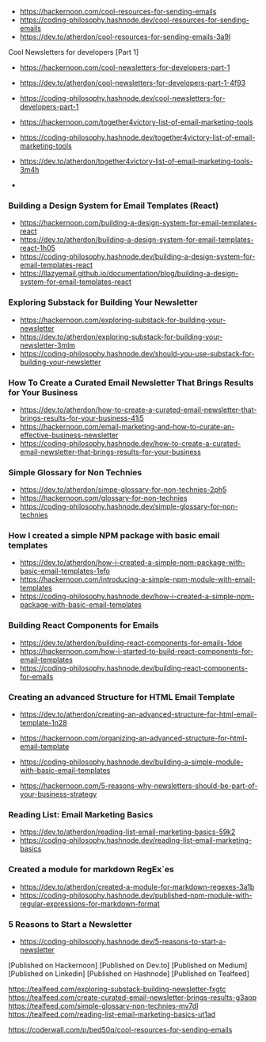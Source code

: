 


- https://hackernoon.com/cool-resources-for-sending-emails
- https://coding-philosophy.hashnode.dev/cool-resources-for-sending-emails
- https://dev.to/atherdon/cool-resources-for-sending-emails-3a9l

Cool Newsletters for developers [Part 1]
- https://hackernoon.com/cool-newsletters-for-developers-part-1
- https://dev.to/atherdon/cool-newsletters-for-developers-part-1-4f93
- https://coding-philosophy.hashnode.dev/cool-newsletters-for-developers-part-1


- https://hackernoon.com/together4victory-list-of-email-marketing-tools
- https://coding-philosophy.hashnode.dev/together4victory-list-of-email-marketing-tools
- https://dev.to/atherdon/together4victory-list-of-email-marketing-tools-3m4h
- 

### Building a Design System for Email Templates (React)
- https://hackernoon.com/building-a-design-system-for-email-templates-react
- https://dev.to/atherdon/building-a-design-system-for-email-templates-react-1h05
- https://coding-philosophy.hashnode.dev/building-a-design-system-for-email-templates-react
- https://llazyemail.github.io/documentation/blog/building-a-design-system-for-email-templates-react

### Exploring Substack for Building Your Newsletter
- https://hackernoon.com/exploring-substack-for-building-your-newsletter
- https://dev.to/atherdon/exploring-substack-for-building-your-newsletter-3mlm
- https://coding-philosophy.hashnode.dev/should-you-use-substack-for-building-your-newsletter

### How To Create a Curated Email Newsletter That Brings Results for Your Business
- https://dev.to/atherdon/how-to-create-a-curated-email-newsletter-that-brings-results-for-your-business-41i5
- https://hackernoon.com/email-marketing-and-how-to-curate-an-effective-business-newsletter
- https://coding-philosophy.hashnode.dev/how-to-create-a-curated-email-newsletter-that-brings-results-for-your-business


### Simple Glossary for Non Technies
- https://dev.to/atherdon/simpe-glossary-for-non-technies-2ph5
- https://hackernoon.com/glossary-for-non-technies
- https://coding-philosophy.hashnode.dev/simple-glossary-for-non-technies

### How I created a simple NPM package with basic email templates
- https://dev.to/atherdon/how-i-created-a-simple-npm-package-with-basic-email-templates-1efo
- https://hackernoon.com/introducing-a-simple-npm-module-with-email-templates
- https://coding-philosophy.hashnode.dev/how-i-created-a-simple-npm-package-with-basic-email-templates

### Building React Components for Emails
- https://dev.to/atherdon/building-react-components-for-emails-1doe
- https://hackernoon.com/how-i-started-to-build-react-components-for-email-templates
- https://coding-philosophy.hashnode.dev/building-react-components-for-emails


### Creating an advanced Structure for HTML Email Template
- https://dev.to/atherdon/creating-an-advanced-structure-for-html-email-template-1n28
- https://hackernoon.com/organizing-an-advanced-structure-for-html-email-template
- https://coding-philosophy.hashnode.dev/building-a-simple-module-with-basic-email-templates


- https://hackernoon.com/5-reasons-why-newsletters-should-be-part-of-your-business-strategy


### Reading List: Email Marketing Basics
- https://dev.to/atherdon/reading-list-email-marketing-basics-59k2
- https://coding-philosophy.hashnode.dev/reading-list-email-marketing-basics

### Created a module for markdown RegEx`es
- https://dev.to/atherdon/created-a-module-for-markdown-regexes-3a1b
- https://coding-philosophy.hashnode.dev/published-npm-module-with-regular-expressions-for-markdown-format


### 5 Reasons to Start a Newsletter
- https://coding-philosophy.hashnode.dev/5-reasons-to-start-a-newsletter


[Published on Hackernoon]
[Published on Dev.to]
[Published on Medium]
[Published on Linkedin]
[Published on Hashnode]
[Published on Tealfeed]


https://tealfeed.com/exploring-substack-building-newsletter-fxgtc
https://tealfeed.com/create-curated-email-newsletter-brings-results-g3aop
https://tealfeed.com/simple-glossary-non-technies-mv7dl
https://tealfeed.com/reading-list-email-marketing-basics-ut1ad


https://coderwall.com/p/bed50q/cool-resources-for-sending-emails
